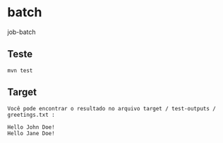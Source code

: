 # batch
job-batch

## Teste
```
mvn test
```

## Target
```
Você pode encontrar o resultado no arquivo target / test-outputs / greetings.txt :

Hello John Doe!
Hello Jane Doe!
```
